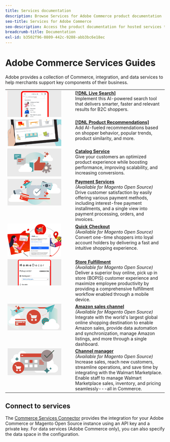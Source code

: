 ```yaml
---
title: Services documentation
description: Browse Services for Adobe Commerce product documentation
seo-title: Services for Adobe Commerce
seo-description: Access the product documentation for hosted services that help Adobe Commerce and Magento Open Source merchants support key components of their business.
breadcrumb-title: Documentation
exl-id: b3502f96-0809-442c-9208-abb3bc6e18ec
---
```

# Adobe Commerce Services Guides

Adobe provides a collection of Commerce, integration, and data services to help merchants support key components of their business.

<table>
<tr>
  <td valign="top" width="200">
      <img alt="[!DNL Live Search]" src="assets/live-search.png" width="170px"/></td>
   <td valign="top"><a href="https://experienceleague.adobe.com/docs/commerce-merchant-services/live-search/overview.html"><strong>[!DNL Live Search]</strong></a>  
    <div>Implement this AI-powered search tool that delivers smarter, faster and relevant results for B2C shoppers.</div>
  </td>
   </tr>
<tr>
   <td valign="top" width="200">
       <img alt="[!UICONTROL Product Recommendations]" src="assets/product-recs.png" width="170px"/></td>
   <td valign="top">
   <a href="https://experienceleague.adobe.com/docs/commerce-merchant-services/product-recommendations/overview.html"><strong>[!DNL Product Recommendations]</strong></a>
    <div>Add AI-fueled recommendations based on shopper behavior, popular trends, product similarity, and more.</div>
  </td>
   </tr>
<tr>
    <td valign="top" width="200px">
       <img alt="Catalog Service" src="assets/catalog-service.png" width="170px"></td>
   <td valign="top"><a href="https://experienceleague.adobe.com/docs/commerce-merchant-services/catalog-service/guide-overview.html"> <strong>Catalog Service</strong></a> <br>
    <div>Give your customers an optimized product experience while boosting performance, improving scalability, and increasing conversions.</div>
  </td>
   </tr>
<tr>
  <td valign="top" width="200px">
    <img alt="Payment Services" src="assets/payment-services.png" width="170px"/></td>
   <td valign="top"><a href="https://experienceleague.adobe.com/docs/commerce-merchant-services/payment-services/guide-overview.html"><strong>Payment Services</strong></a>  <br><em>(Available for Magento Open Source)</em>
    <div>Drive customer satisfaction by easily offering various payment methods, including interest-free payment installments, and a single view into payment processing, orders, and invoices.</div>
  </td>
    </tr>
<tr>
  <td valign="top" width="200px">
    <img alt="Quick Checkout" src="assets/quick-checkout.png" width="170px"/></td>
   <td valign="top"><a href="https://experienceleague.adobe.com/docs/commerce-merchant-services/quick-checkout/overview.html"><strong>Quick Checkout</strong></a>  <br><em>(Available for Magento Open Source)</em>
    <div>Convert one-time shoppers into loyal account holders by delivering a fast and intuitive shopping experience.</div>
  </td>
    </tr>
<tr>
    <td valign="top">
       <img alt="Store Fulfillment" src="assets/store-fulfillment-landing-graphic.png" width="170px"/></td>
   <td valign="top"><a href="https://experienceleague.adobe.com/docs/commerce-merchant-services/store-fulfillment/guide-overview.html"> <strong>Store Fulfillment</strong></a> <br><em>(Available for Magento Open Source)</em>
    <div>Deliver a superior buy online, pick up in store (BOPIS) customer experience and maximize employee productivity by providing a comprehensive fulfillment workflow enabled through a mobile device.</div>
  </td>
   </tr>
<tr>
    <td valign="top" width="200px">
       <img alt="Amazon sales channel" src="assets/amazon-channel.png" width="170px"></td>
   <td valign="top"><a href="https://experienceleague.adobe.com/docs/commerce-channels/amazon/guide-overview.html"> <strong>Amazon sales channel</strong></a> <br><em>(Available for Magento Open Source)</em>
    <div>Integrate with the world's largest global online shopping destination to enable Amazon sales, provide data automation and synchronization, manage Amazon listings, and more through a single dashboard.</div>
  </td>
   </tr>
<tr>
    <td valign="top">
       <img alt="[!DNL Channel manager]" src="assets/channel-manager.png" width="170px"></td>
   <td valign="top"><a href="https://experienceleague.adobe.com/docs/commerce-channels/channel-manager/guide-overview.html"> <strong>Channel manager</strong></a> <br><em>(Available for Magento Open Source)</em>
    <div>Increase sales, reach new customers, streamline operations, and save time by integrating with the Walmart Marketplace. Enable staff to manage Walmart Marketplace sales, inventory, and pricing seamlessly---all in Commerce.</div>
  </td>
   </tr>
</table>

## Connect to services

The [Commerce Services Connector](saas.md) provides the integration for your Adobe Commerce or Magento Open Source instance using an API key and a private key. For data services (Adobe Commerce only), you can also specify the data space in the configuration.
